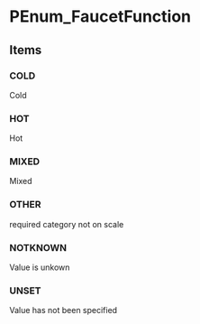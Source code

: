 # PEnum_FaucetFunction

## Items

### COLD
Cold

### HOT
Hot

### MIXED
Mixed

### OTHER
required category not on scale

### NOTKNOWN
Value is unkown

### UNSET
Value has not been specified
